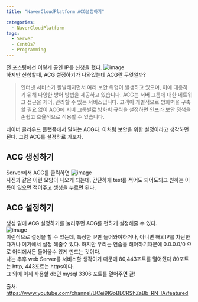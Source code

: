 ```yaml
---
title: "NaverCloudPlatform ACG설정하기"

categories:
  - NaverCloudPlatform
tags:
  - Server
  - CentOs7
  - Programming
---
```

전 포스팅에선 이렇게 공인 IP를 신청을 했다.
![image](https://user-images.githubusercontent.com/68246962/120786499-3f597f80-c569-11eb-98b0-e787c3dab75b.png)  
하지만 신청할때, ACG 설정하기가 나와있는데 ACG란 무엇일까?  
> 인터넷 서비스가 활발해지면서 여러 보안 위협이 발생하고 있으며, 이에 대응하기 위해 다양한 방어 방법을 제공하고 있습니다. ACG는 서버 그룹에 대한 네트워크 접근을 제어, 관리할 수 있는 서비스입니다. 고객이 개별적으로 방화벽을 구축할 필요 없이 ACG에 서버 그룹별로 방화벽 규칙을 설정하면 인프라 보안 정책을 손쉽고 효율적으로 적용할 수 있습니다.

네이버 클라우드 플랫폼에서 말하는 ACG다. 이처럼 보안을 위한 설정이라고 생각하면 된다. 그럼 ACG를 설정하로 가보자. 

## ACG 생성하기
Server에서 ACG를 클릭하면 
![image](https://user-images.githubusercontent.com/68246962/120787435-53ea4780-c56a-11eb-9560-31cbde3338b4.png)    
사진과 같은 이런 모양이 나오게 되는데, 간단하게
test를 적어도 되어도되고 원하는 이름이 있으면 적어주고 생성을 누르면 된다.

## ACG 설정하기
생성 밑에 ACG 설정하기를 눌러주면 ACG를 편하게 설정해줄 수 있다.  
![image](https://user-images.githubusercontent.com/68246962/120788117-0fab7700-c56b-11eb-90e3-86352dd3455a.png)  
이런식으로 설정을 할 수 있는데, 특정한 IP만 들어와야하거나,
아니면 해외IP를 차단한다거나 여기에서 설정 해줄수 있다.
하지만 우리는 연습을 해야하기때문에 0.0.0.0/0 으로 어디에서든 들어올수 있게 만드는 것이다.  
나는 추후 web Server를 서비스할 생각이기 때문에 80,443포트를 열어줬다
80포트는 http, 443포트는 https이다.  
그 외에 이제 사용할 db인 mysql 3306 포트를 열어주면 끝!

출처. <https://www.youtube.com/channel/UCei9IGoBLCRShZaBb_RN_IA/featured>